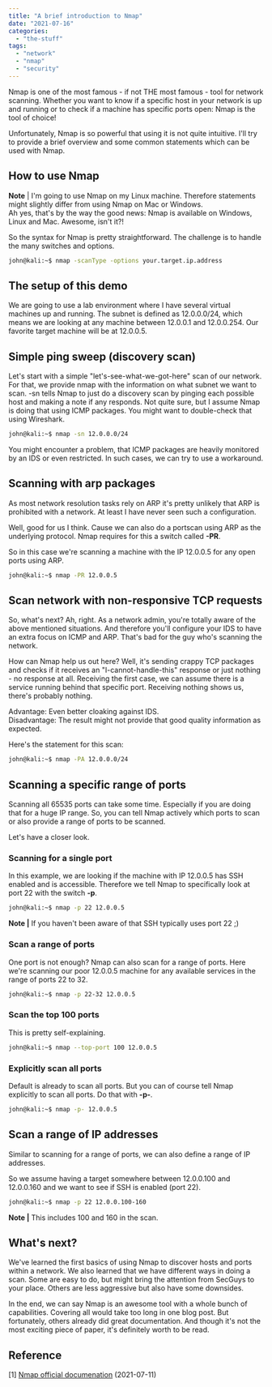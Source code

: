 ```yaml
---
title: "A brief introduction to Nmap"
date: "2021-07-16"
categories: 
  - "the-stuff"
tags: 
  - "network"
  - "nmap"
  - "security"
---
```


Nmap is one of the most famous - if not THE most famous - tool for network scanning. Whether you want to know if a specific host in your network is up and running or to check if a machine has specific ports open: Nmap is the tool of choice!

Unfortunately, Nmap is so powerful that using it is not quite intuitive. I'll try to provide a brief overview and some common statements which can be used with Nmap.

## How to use Nmap

**Note** | I'm going to use Nmap on my Linux machine. Therefore statements might slightly differ from using Nmap on Mac or Windows.  
Ah yes, that's by the way the good news: Nmap is available on Windows, Linux and Mac. Awesome, isn't it?!

So the syntax for Nmap is pretty straightforward. The challenge is to handle the many switches and options.

```bash
john@kali:~$ nmap -scanType -options your.target.ip.address
```

## The setup of this demo

We are going to use a lab environment where I have several virtual machines up and running. The subnet is defined as 12.0.0.0/24, which means we are looking at any machine between 12.0.0.1 and 12.0.0.254. Our favorite target machine will be at 12.0.0.5.

## Simple ping sweep (discovery scan)

Let's start with a simple "let's-see-what-we-got-here" scan of our network.  
For that, we provide nmap with the information on what subnet we want to scan. -sn tells Nmap to just do a discovery scan by pinging each possible host and making a note if any responds. Not quite sure, but I assume Nmap is doing that using ICMP packages. You might want to double-check that using Wireshark.

```bash
john@kali:~$ nmap -sn 12.0.0.0/24
```

You might encounter a problem, that ICMP packages are heavily monitored by an IDS or even restricted. In such cases, we can try to use a workaround.

## Scanning with arp packages

As most network resolution tasks rely on ARP it's pretty unlikely that ARP is prohibited with a network. At least I have never seen such a configuration.

Well, good for us I think. Cause we can also do a portscan using ARP as the underlying protocol. Nmap requires for this a switch called **\-PR**.

So in this case we're scanning a machine with the IP 12.0.0.5 for any open ports using ARP.

```bash
john@kali:~$ nmap -PR 12.0.0.5
```

## Scan network with non-responsive TCP requests

So, what's next? Ah, right. As a network admin, you're totally aware of the above mentioned situations. And therefore you'll configure your IDS to have an extra focus on ICMP and ARP. That's bad for the guy who's scanning the network.

How can Nmap help us out here? Well, it's sending crappy TCP packages and checks if it receives an "I-cannot-handle-this" response or just nothing - no response at all. Receiving the first case, we can assume there is a service running behind that specific port. Receiving nothing shows us, there's probably nothing.

Advantage: Even better cloaking against IDS.  
Disadvantage: The result might not provide that good quality information as expected.

Here's the statement for this scan:

```bash
john@kali:~$ nmap -PA 12.0.0.0/24 
```

## Scanning a specific range of ports

Scanning all 65535 ports can take some time. Especially if you are doing that for a huge IP range. So, you can tell Nmap actively which ports to scan or also provide a range of ports to be scanned.

Let's have a closer look.

### Scanning for a single port

In this example, we are looking if the machine with IP 12.0.0.5 has SSH enabled and is accessible. Therefore we tell Nmap to specifically look at port 22 with the switch **\-p**.

```bash
john@kali:~$ nmap -p 22 12.0.0.5 
```

**Note |** If you haven't been aware of that SSH typically uses port 22 ;)

### Scan a range of ports

One port is not enough? Nmap can also scan for a range of ports. Here we're scanning our poor 12.0.0.5 machine for any available services in the range of ports 22 to 32.

```bash
john@kali:~$ nmap -p 22-32 12.0.0.5 
```

### Scan the top 100 ports

This is pretty self-explaining.

```bash
john@kali:~$ nmap --top-port 100 12.0.0.5
```

### Explicitly scan all ports

Default is already to scan all ports. But you can of course tell Nmap explicitly to scan all ports. Do that with **\-p-**.

```bash
john@kali:~$ nmap -p- 12.0.0.5
```

## Scan a range of IP addresses

Similar to scanning for a range of ports, we can also define a range of IP addresses.

So we assume having a target somewhere between 12.0.0.100 and 12.0.0.160 and we want to see if SSH is enabled (port 22).

```bash
john@kali:~$ nmap -p 22 12.0.0.100-160
```

**Note |** This includes 100 and 160 in the scan.

## What's next?

We've learned the first basics of using Nmap to discover hosts and ports within a network. We also learned that we have different ways in doing a scan. Some are easy to do, but might bring the attention from SecGuys to your place. Others are less aggressive but also have some downsides.

In the end, we can say Nmap is an awesome tool with a whole bunch of capabilities. Covering all would take too long in one blog post. But fortunately, others already did great documentation. And though it's not the most exciting piece of paper, it's definitely worth to be read.

## Reference

\[1\] [Nmap official documenation](https://nmap.org/docs.html) (2021-07-11)
